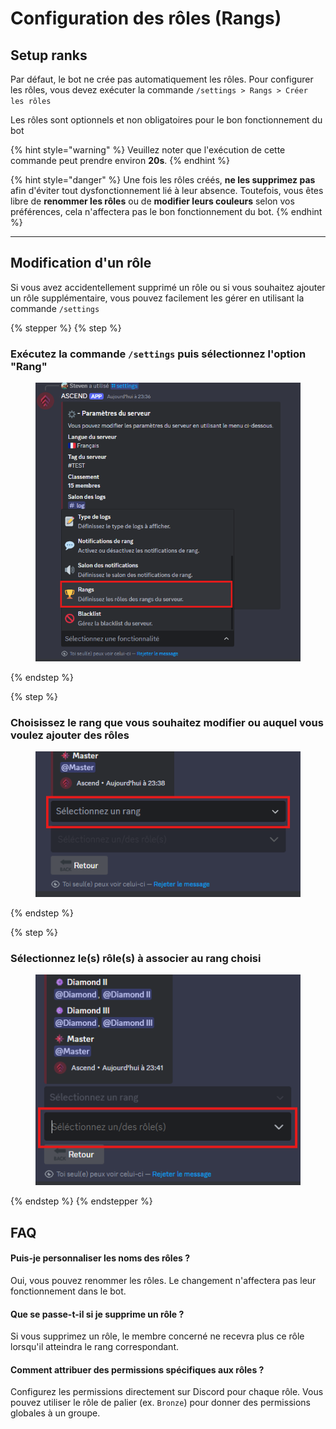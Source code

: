 # Configuration des rôles (Rangs)

## Setup ranks

Par défaut, le bot ne crée pas automatiquement les rôles. Pour configurer les rôles, vous devez exécuter la commande `/settings > Rangs > Créer les rôles`&#x20;

Les rôles sont optionnels et non obligatoires pour le bon fonctionnement du bot

{% hint style="warning" %}
Veuillez noter que l'exécution de cette commande peut prendre environ **20s**.
{% endhint %}

{% hint style="danger" %}
Une fois les rôles créés, **ne les supprimez pas** afin d'éviter tout dysfonctionnement lié à leur absence. Toutefois, vous êtes libre de **renommer les rôles** ou de **modifier leurs couleurs** selon vos préférences, cela n'affectera pas le bon fonctionnement du bot.
{% endhint %}

***

## Modification d'un rôle

Si vous avez accidentellement supprimé un rôle ou si vous souhaitez ajouter un rôle supplémentaire, vous pouvez facilement les gérer en utilisant la commande `/settings`

{% stepper %}
{% step %}
### Exécutez la commande `/settings` puis sélectionnez l'option "Rang"

<figure><img src="../../.gitbook/assets/image (2).png" alt=""><figcaption></figcaption></figure>
{% endstep %}

{% step %}
### Choisissez le rang que vous souhaitez modifier ou auquel vous voulez ajouter des rôles

<figure><img src="../../.gitbook/assets/image (5).png" alt=""><figcaption></figcaption></figure>
{% endstep %}

{% step %}
### Sélectionnez le(s) rôle(s) à associer au rang choisi

<figure><img src="../../.gitbook/assets/image (6).png" alt=""><figcaption></figcaption></figure>
{% endstep %}
{% endstepper %}

## FAQ

#### **Puis-je personnaliser les noms des rôles ?**

Oui, vous pouvez renommer les rôles. Le changement n'affectera pas leur fonctionnement dans le bot.

#### **Que se passe-t-il si je supprime un rôle ?**

Si vous supprimez un rôle, le membre concerné ne recevra plus ce rôle lorsqu'il atteindra le rang correspondant.

#### **Comment attribuer des permissions spécifiques aux rôles ?**

Configurez les permissions directement sur Discord pour chaque rôle. Vous pouvez utiliser le rôle de palier (ex. `Bronze`) pour donner des permissions globales à un groupe.
